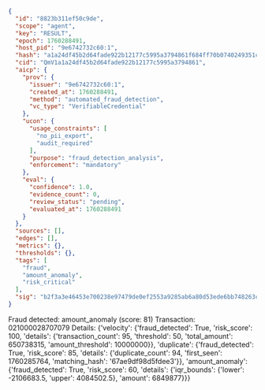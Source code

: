 ```json
{
  "id": "8823b311ef50c9de",
  "scope": "agent",
  "key": "RESULT",
  "epoch": 1760288491,
  "host_pid": "9e6742732c60:1",
  "hash": "a1a24df45b2d64fade922b12177c5995a3794861f684ff70b0740249351c111e",
  "cid": "QmV1a1a24df45b2d64fade922b12177c5995a3794861",
  "aicp": {
    "prov": {
      "issuer": "9e6742732c60:1",
      "created_at": 1760288491,
      "method": "automated_fraud_detection",
      "vc_type": "VerifiableCredential"
    },
    "ucon": {
      "usage_constraints": [
        "no_pii_export",
        "audit_required"
      ],
      "purpose": "fraud_detection_analysis",
      "enforcement": "mandatory"
    },
    "eval": {
      "confidence": 1.0,
      "evidence_count": 0,
      "review_status": "pending",
      "evaluated_at": 1760288491
    }
  },
  "sources": [],
  "edges": [],
  "metrics": {},
  "thresholds": {},
  "tags": [
    "fraud",
    "amount_anomaly",
    "risk_critical"
  ],
  "sig": "b2f3a3e46453e700238e97479de0ef2553a9285ab6a80d53ede6bb748263c209"
}
```

Fraud detected: amount_anomaly (score: 81)
Transaction: 021000028707079
Details: {'velocity': {'fraud_detected': True, 'risk_score': 100, 'details': {'transaction_count': 95, 'threshold': 50, 'total_amount': 650738315, 'amount_threshold': 10000000}}, 'duplicate': {'fraud_detected': True, 'risk_score': 85, 'details': {'duplicate_count': 94, 'first_seen': 1760285764, 'matching_hash': '67ae9df98d5fdee3'}}, 'amount_anomaly': {'fraud_detected': True, 'risk_score': 60, 'details': {'iqr_bounds': {'lower': -2106683.5, 'upper': 4084502.5}, 'amount': 6849877}}}